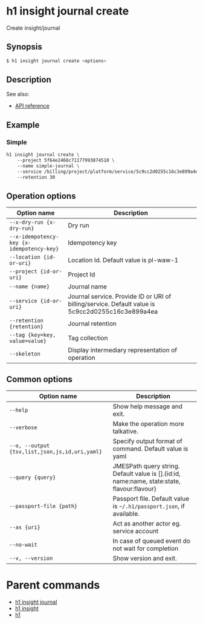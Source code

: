 
# h1 insight journal create

Create insight/journal

## Synopsis

```bash
$ h1 insight journal create <options>
```

## Description

See also:

* [API reference](https://api.hyperone.com/v2/docs#operation/insight_project_journal_create)

## Example


### Simple

```bash
h1 insight journal create \ 
	--project 5f64e2468c71177993874510 \ 
	--name simple-journal \ 
	--service /billing/project/platform/service/5c9cc2d0255c16c3e899a4ea \ 
	--retention 30
```

## Operation options

| Option name                                   | Description                                                                                      |
| --------------------------------------------- | ------------------------------------------------------------------------------------------------ |
| ```--x-dry-run {x-dry-run}```                 | Dry run                                                                                          |
| ```--x-idempotency-key {x-idempotency-key}``` | Idempotency key                                                                                  |
| ```--location {id-or-uri}```                  | Location Id. Default value is pl-waw-1                                                           |
| ```--project {id-or-uri}```                   | Project Id                                                                                       |
| ```--name {name}```                           | Journal name                                                                                     |
| ```--service {id-or-uri}```                   | Journal service. Provide ID or URI of billing/service. Default value is 5c9cc2d0255c16c3e899a4ea |
| ```--retention {retention}```                 | Journal retention                                                                                |
| ```--tag {key=key, value=value}```            | Tag collection                                                                                   |
| ```--skeleton```                              | Display intermediary representation of operation                                                 |

## Common options

| Option name                                        | Description                                                                                    |
| -------------------------------------------------- | ---------------------------------------------------------------------------------------------- |
| ```--help```                                       | Show help message and exit.                                                                    |
| ```--verbose```                                    | Make the operation more talkative.                                                             |
| ```--o, --output {tsv,list,json,js,id,uri,yaml}``` | Specify output format of command. Default value is yaml                                        |
| ```--query {query}```                              | JMESPath query string. Default value is [].\{id:id, name:name, state:state, flavour:flavour\}  |
| ```--passport-file {path}```                       | Passport file. Default value is ```~/.h1/passport.json```, if available.                       |
| ```--as {uri}```                                   | Act as another actor eg. service account                                                       |
| ```--no-wait```                                    | In case of queued event do not wait for completion                                             |
| ```--v, --version```                               | Show version and exit.                                                                         |

# Parent commands

* [h1 insight journal](./../README.md)
* [h1 insight](./../../README.md)
* [h1](./../../../README.md)
